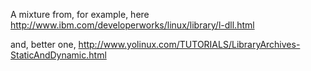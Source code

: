 
A mixture from, for example, here
http://www.ibm.com/developerworks/linux/library/l-dll.html

and, better one,
http://www.yolinux.com/TUTORIALS/LibraryArchives-StaticAndDynamic.html